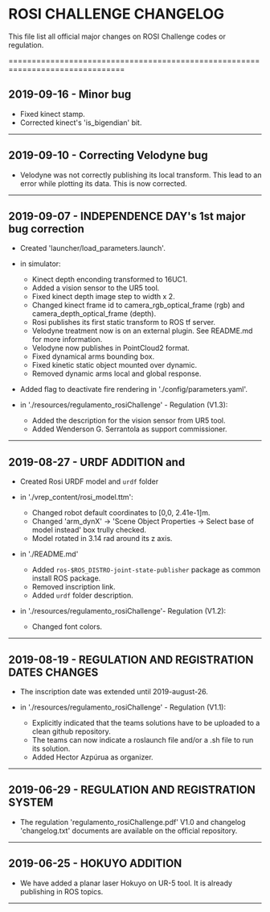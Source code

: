 # ROSI CHALLENGE CHANGELOG

This file list all official major changes on ROSI Challenge codes or regulation.

===============================================================================
## 2019-09-16 - Minor bug 

- Fixed kinect stamp.
- Corrected kinect's 'is_bigendian' bit.

---------------------------------------------------------------------------------
## 2019-09-10 - Correcting Velodyne bug


- Velodyne was not correctly publishing its local transform. This lead to an error while plotting its data. This is now corrected.


---------------------------------------------------------------------------------
## 2019-09-07 - INDEPENDENCE DAY's 1st major bug correction

- Created 'launcher/load_parameters.launch'.

- in simulator:
	- Kinect depth enconding transformed to 16UC1.
	- Added a vision sensor to the UR5 tool.
	- Fixed kinect depth image step to width x 2.
	- Changed kinect frame id to camera_rgb_optical_frame (rgb) and camera_depth_optical_frame (depth).
	- Rosi publishes its first static transform to ROS tf server.
	- Velodyne treatment now is on an external plugin. See README.md for more information.
	- Velodyne now publishes in PointCloud2 format.
	- Fixed dynamical arms bounding box.
	- Fixed kinetic static object mounted over dynamic.
	- Removed dynamic arms local and global response.
	
- Added flag to deactivate fire rendering in './config/parameters.yaml'.

- in './resources/regulamento_rosiChallenge' - Regulation (V1.3):
	- Added the description for the vision sensor from UR5 tool.
	- Added Wenderson G. Serrantola as support commissioner.


---------------------------------------------------------------------------------
## 2019-08-27 - URDF ADDITION and  

- Created Rosi URDF model and `urdf` folder

- in './vrep_content/rosi_model.ttm': 
	- Changed robot default coordinates to [0,0, 2.41e-1]m.
	- Changed 'arm_dynX' -> 'Scene Object Properties -> Select base of model instead' box trully checked.
	- Model rotated in 3.14 rad around its z axis.

- in './README.md'
	- Added `ros-$ROS_DISTRO-joint-state-publisher` package as common install ROS package.
	- Removed inscription link.
	- Added `urdf` folder description.

- in './resources/regulamento_rosiChallenge'- Regulation (V1.2):
	- Changed font colors.


---------------------------------------------------------------------------------
## 2019-08-19 - REGULATION AND REGISTRATION DATES CHANGES

- The inscription date was extended until 2019-august-26.

- in './resources/regulamento_rosiChallenge' - Regulation (V1.1):
	- Explicitly indicated that the teams solutions have to be uploaded to a clean github repository.
	- The teams can now indicate a roslaunch file and/or a .sh file to run its solution.
	- Added Hector Azpúrua as organizer.


---------------------------------------------------------------------------------
## 2019-06-29 - REGULATION AND REGISTRATION SYSTEM

- The regulation 'regulamento_rosiChallenge.pdf' V1.0 and changelog 'changelog.txt' documents are available on the official repository.


---------------------------------------------------------------------------------
## 2019-06-25 - HOKUYO ADDITION

- We have added a planar laser Hokuyo on UR-5 tool. It is already publishing in ROS topics.


---------------------------------------------------------------------------------
